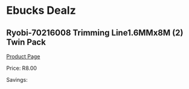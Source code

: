 
# Ebucks Dealz
## Ryobi-70216008 Trimming Line1.6MMx8M (2) Twin Pack
[Product Page](https://www.ebucks.com/web/shop/productSelected.do?prodId=1220465337&catId=363410833)

Price: R8.00

Savings: 


	